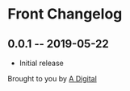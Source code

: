 # Front Changelog

## 0.0.1 -- 2019-05-22

* Initial release

Brought to you by [A Digital](https://adigital.agency)
